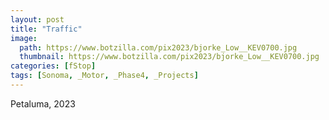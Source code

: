 ```yaml
---
layout: post
title: "Traffic"
image:
  path: https://www.botzilla.com/pix2023/bjorke_Low__KEV0700.jpg
  thumbnail: https://www.botzilla.com/pix2023/bjorke_Low__KEV0700.jpg
categories: [fStop]
tags: [Sonoma, _Motor, _Phase4, _Projects]
---
```


Petaluma, 2023

